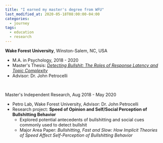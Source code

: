 ```yaml
---
title: "I earned my master's degree from WFU"
last_modified_at: 2020-05-18T08:00:00-04:00
categories:
  - journey
tags:
  - education
  - research
---
```


**Wake Forest University**, Winston-Salem, NC, USA
- M.A. in Psychology, 2018 - 2020
- Master's Thesis: [*Detecting Bullshit: The Roles of Response Latency and Topic Complexity*](https://wakespace.lib.wfu.edu/handle/10339/96857)
- Advisor: Dr. John Petrocelli

<br>

Master's Independent Research, Aug 2018 - May 2020
- Petro Lab, Wake Forest University, Advisor: Dr. John Petrocelli
- Research project: **Speed of Opinion and Self/Social Perception of Bullshitting Behavior**
  - Explored potential antecedents of bullshitting and social cues commonly used to detect bullshit
  - Major Area Paper: *Bullshitting, Fast and Slow: How Implicit Theories of Speed Affect Self-Perception of Bullshitting Behavior*